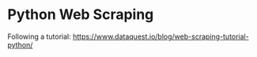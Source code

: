 # Python Web Scraping
Following a tutorial: https://www.dataquest.io/blog/web-scraping-tutorial-python/
